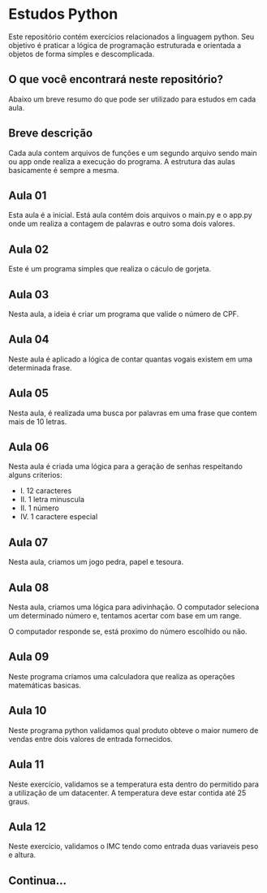 # Estudos Python
Este repositório contém exercícios relacionados a linguagem python. Seu objetivo é praticar a lógica de programação estruturada e orientada a objetos de forma simples e descomplicada.

## O que você encontrará neste repositório?
Abaixo um breve resumo do que pode ser utilizado para estudos em cada aula.

## Breve descrição
Cada aula contem arquivos de funções e um segundo arquivo sendo main ou app onde realiza a execução do programa. A estrutura das aulas basicamente é sempre a mesma.

## Aula 01
Esta aula é a inicial. Está aula contém dois arquivos o main.py e o app.py onde um realiza a contagem de palavras e outro soma dois valores.

## Aula 02
Este é um programa simples que realiza o cáculo de gorjeta.

## Aula 03
Nesta aula, a ideia é criar um programa que valide o número de CPF.

## Aula 04
Neste aula é aplicado a lógica de contar quantas vogais existem em uma determinada frase.

## Aula 05
Nesta aula, é realizada uma busca por palavras em uma frase que contem mais de 10 letras.

## Aula 06
Nesta aula é criada uma lógica para a geração de senhas respeitando alguns criterios: 
   - I.  12 caracteres
   - II. 1 letra minuscula
   - II. 1 número
   - IV. 1 caractere especial

## Aula 07
Nesta aula, criamos um jogo pedra, papel e tesoura.

## Aula 08
Nesta aula, criamos uma lógica para adivinhação. O computador seleciona um determinado número e, tentamos acertar com base em um range.

O computador responde se, está proximo do número escolhido ou não.

## Aula 09
Neste programa criamos uma calculadora que realiza as operações matemáticas basicas.

## Aula 10
Neste programa python validamos qual produto obteve o maior numero de vendas entre dois valores de entrada fornecidos.

## Aula 11
Neste exercício, validamos se a temperatura esta dentro do permitido para a utilização de um datacenter. A temperatura deve estar contida até 25 graus.

## Aula 12
Neste exercício, validamos o IMC tendo como entrada duas variaveis peso e altura.

## Continua...